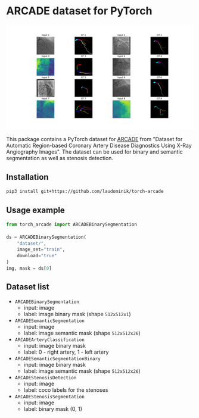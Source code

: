 # ARCADE dataset for PyTorch

![](demo.png)

This package contains a PyTorch dataset for [ARCADE](https://zenodo.org/records/8386059) from
"Dataset for Automatic Region-based Coronary Artery Disease Diagnostics Using X-Ray Angiography Images". The dataset can be used for binary and semantic segmentation as well as stenosis detection.

## Installation

```bash
pip3 install git+https://github.com/laudominik/torch-arcade
```

## Usage example

```python
from torch_arcade import ARCADEBinarySegmentation

ds = ARCADEBinarySegmentation(
    "dataset/",
    image_set="train",
    download="true"
)
img, mask = ds[0]
```

## Dataset list
- `ARCADEBinarySegmentation`
    - input: image 
    - label: image binary mask (shape `512x512x1`)
- `ARCADESemanticSegmentation`
    - input: image
    - label: image semantic mask (shape `512x512x26`)
- `ARCADEArteryClassification`
    - input: image binary mask
    - label: 0 - right artery, 1 - left artery
- `ARCADESemanticSegmentationBinary`
    - input: image binary mask
    - label: image semantic mask (shape `512x512x26`)
- `ARCADEStenosisDetection`
    - input: image
    - label: coco labels for the stenoses
- `ARCADEStenosisSegmentation`
    - input: image
    - label: binary mask (0, 1)
